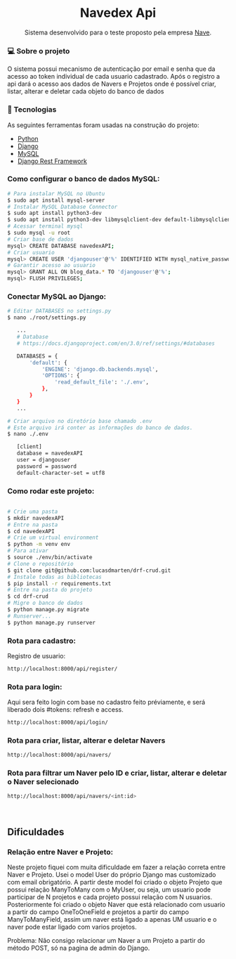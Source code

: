 <h1 align="center">Navedex Api</h1>
<p align="center"> Sistema desenvolvido para o teste proposto pela empresa <a href="https://github.com/naveteam">Nave</a>.</p>

<h3>💻 Sobre o projeto</h3>
<p>O sistema possui mecanismo de autenticação por email e senha que da acesso ao token individual de cada usuario cadastrado. Após o registro a api dará o acesso aos dados de Navers e Projetos onde é possível criar, listar, alterar e deletar cada objeto do banco de dados</p>

<h3>🔨 Tecnologias</h3>  
<p>As seguintes ferramentas foram usadas na construção do projeto:</p>
<ul>
  <li><a href="">Python</a></li>
  <li><a href="">Django</a></li>
  <li><a href="">MySQL</a></li>
  <li><a href="">Django Rest Framework</a></li>
</ul>

### Como configurar o banco de dados MySQL:
 ```bash
# Para instalar MySQL no Ubuntu
$ sudo apt install mysql-server
# Instalar MySQL Database Connector
$ sudo apt install python3-dev
$ sudo apt install python3-dev libmysqlclient-dev default-libmysqlclient-dev
# Acessar terminal mysql
$ sudo mysql -u root
# Criar base de dados
mysql> CREATE DATABASE navedexAPI;
# Criar usuario
mysql> CREATE USER 'djangouser'@'%' IDENTIFIED WITH mysql_native_password BY 'password';
# Garantir acesso ao usuario
mysql> GRANT ALL ON blog_data.* TO 'djangouser'@'%';
mysql> FLUSH PRIVILEGES;
 ```

### Conectar MySQL ao Django:
 ```bash
# Editar DATABASES no settings.py
$ nano ./root/settings.py

    ...
    # Database
    # https://docs.djangoproject.com/en/3.0/ref/settings/#databases

    DATABASES = {
        'default': {
            'ENGINE': 'django.db.backends.mysql',
            'OPTIONS': {
                'read_default_file': './.env',
            },
        }
    }
    ...

# Criar arquivo no diretório base chamado .env
# Este arquivo irá conter as informações do banco de dados.
$ nano ./.env

    [client]
    database = navedexAPI
    user = djangouser
    password = password
    default-character-set = utf8    
```

 


### Como rodar este projeto:
 ```bash
 
 # Crie uma pasta
 $ mkdir navedexAPI
 # Entre na pasta
 $ cd navedexAPI
 # Crie um virtual environment
 $ python -m venv env
 # Para ativar
 $ source ./env/bin/activate
 # Clone o repositório 
 $ git clone git@github.com:lucasdmarten/drf-crud.git
 # Instale todas as bibliotecas
 $ pip install -r requirements.txt
 # Entre na pasta do projeto
 $ cd drf-crud
 # Migre o banco de dados
 $ python manage.py migrate
 # Runserver...
 $ python manage.py runserver
 ```
### Rota para cadastro:
<p>Registro de usuario:</p>

 ```bash
 http://localhost:8000/api/register/
 ```
### Rota para login:
<p>Aqui sera feito login com base no cadastro feito préviamente, e será liberado dois #tokens: refresh e access.</p>

 ```bash
 http://localhost:8000/api/login/
 ```


### Rota para criar, listar, alterar e deletar Navers
 ```bash
 http://localhost:8000/api/navers/
 ```

### Rota para filtrar um Naver pelo ID e criar, listar, alterar e deletar o Naver selecionado
 ```bash
 http://localhost:8000/api/navers/<int:id>
 ```

<br>

 <h2> Dificuldades </h2>
 <h3>Relação entre Naver e Projeto:</h3>
 <p>Neste projeto fiquei com muita dificuldade em fazer a relação correta entre Naver e Projeto. Usei o model User do próprio Django mas customizado com email obrigatório. A partir deste model foi criado o objeto Projeto que possui relação ManyToMany com o MyUser, ou seja, um usuario pode participar de N projetos e cada projeto possui relação com N usuarios. Posteriormente foi criado o objeto Naver que está relacionado com usuario a partir do campo OneToOneField e projetos a partir do campo ManyToManyField, assim um naver está ligado a apenas UM usuario e o naver pode estar ligado com varios projetos.</p>
 <p>Problema: Não consigo relacionar um Naver a um Projeto a partir do método POST, só na pagina de admin do Django.</p>
 